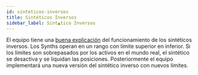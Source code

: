 ```yaml
---
id: sinteticos-inversos
title: Sintéticos Inversos
sidebar_label: Sint▲tico Inversos
---
```


El equipo tiene una <a href="https://blog.synthetix.io/inverse-synths-are-back/#how-inverse-synths-work-" class="link" target="_blank">buena explicación</a> del funcionamiento de los sintéticos inversos. Los Synths operan en un rango  con límite superior en inferior. Si los límites son sobrepasados por los activos en el mundo real, el sintético se desactiva y se liquidan las posiciones. Posteriormente el equipo implementará una nueva versión del sintético inverso con nuevos límites.
